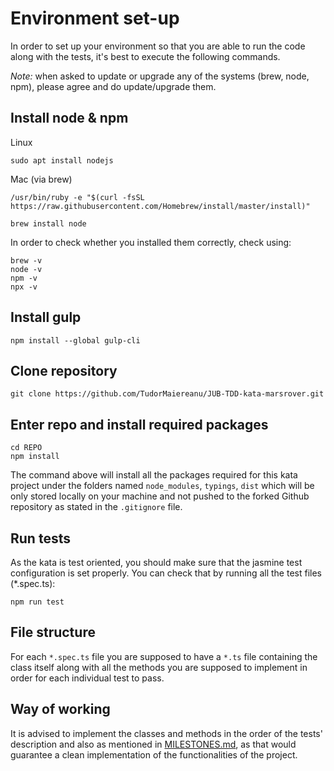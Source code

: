# Environment set-up

In order to set up your environment so that you are able to run the code along with the tests, it's best to execute the following commands.

*Note:* when asked to update or upgrade any of the systems (brew, node, npm), please agree and do update/upgrade them.

## Install node & npm

Linux
```
sudo apt install nodejs
```

Mac (via brew)
```
/usr/bin/ruby -e "$(curl -fsSL https://raw.githubusercontent.com/Homebrew/install/master/install)"

brew install node
```

In order to check whether you installed them correctly, check using:
```
brew -v
node -v
npm -v
npx -v
```

## Install gulp

```
npm install --global gulp-cli
```

## Clone repository

```
git clone https://github.com/TudorMaiereanu/JUB-TDD-kata-marsrover.git
```

## Enter repo and install required packages

```
cd REPO
npm install
```

The command above will install all the packages required for this kata project under the folders named ```node_modules```, ```typings```, ```dist``` which will be only stored locally on your machine and not pushed to the forked Github repository as stated in the ```.gitignore``` file.

## Run tests

As the kata is test oriented, you should make sure that the jasmine test configuration is set properly. You can check that by running all the test files (*.spec.ts):

```
npm run test
```

## File structure

For each ```*.spec.ts``` file you are supposed to have a ```*.ts``` file containing the class itself along with all the methods you are supposed to implement in order for each individual test to pass.

## Way of working

It is advised to implement the classes and methods in the order of the tests' description and also as mentioned in [MILESTONES.md](https://github.com/TudorMaiereanu/JUB-TDD-kata-marsrover/blob/master/MILESTONES.md), as that would guarantee a clean implementation of the functionalities of the project. 
